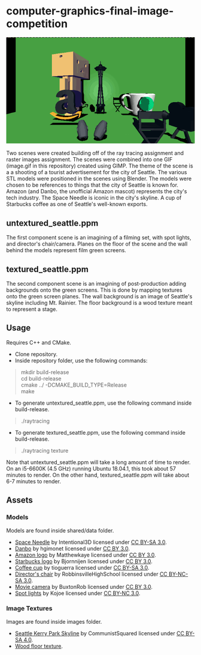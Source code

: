# computer-graphics-final-image-competition
![](image.gif)

Two scenes were created building off of the ray tracing assignment and raster images assignment. The scenes were combined into one GIF (image.gif in this repository) created using GIMP. The theme of the scene is a a shooting of a tourist advertisement for the city of Seattle. The various STL models were positioned in the scenes using Blender. The models were chosen to be references to things that the city of Seattle is known for. Amazon (and Danbo, the unofficial Amazon mascot) represents the city's tech industry. The Space Needle is iconic in the city's skyline. A cup of Starbucks coffee as one of Seattle's well-known exports.

## untextured_seattle.ppm
The first component scene is an imagining of a filming set, with spot lights, and director's chair/camera. Planes on the floor of the scene and the wall behind the models represent film green screens.

## textured_seattle.ppm
The second component scene is an imagining of post-production adding backgrounds onto the green screens. This is done by mapping textures onto the green screen planes. The wall background is an image of Seattle's skyline including Mt. Rainier. The floor background is a wood texture meant to represent a stage.

## Usage
Requires C++ and CMake.
* Clone repository.
* Inside repository folder, use the following commands:

> mkdir build-release  
> cd build-release  
> cmake ../ -DCMAKE_BUILD_TYPE=Release  
> make 

* To generate untextured_seattle.ppm, use the following command inside build-release.
> ./raytracing
* To generate textured_seattle.ppm, use the following command inside build-release.
> ./raytracing texture

Note that untextured_seattle.ppm will take a long amount of time to render. On an i5-6600K (4.5 GHz) running Ubuntu 18.04.1, this took about 57 minutes to render. On the other hand, textured_seattle.ppm will take about 6-7 minutes to render.

## Assets
### Models
Models are found inside shared/data folder.
 * [Space Needle](https://www.thingiverse.com/thing:567695) by Intentional3D licensed under [CC BY-SA 3.0](https://creativecommons.org/licenses/by-sa/3.0/).
 * [Danbo](https://www.thingiverse.com/thing:113780) by hgimonet licensed under [CC BY 3.0](https://creativecommons.org/licenses/by/3.0/).
 * [Amazon logo](https://www.thingiverse.com/thing:2799407) by Matthewkaye licensed under [CC BY 3.0](https://creativecommons.org/licenses/by/3.0/). 
 * [Starbucks logo](https://www.thingiverse.com/thing:1051867) by Bjornnijen licensed under [CC BY 3.0](https://creativecommons.org/licenses/by/3.0/).
 * [Coffee cup](https://www.thingiverse.com/thing:30740) by tioguerra licensed under [CC BY-SA 3.0](https://creativecommons.org/licenses/by-sa/3.0/).
 * [Director's chair](https://www.thingiverse.com/thing:5696) by RobbinsvilleHighSchool licensed under [CC BY-NC-SA 3.0](https://creativecommons.org/licenses/by-nc-sa/3.0/).
 * [Movie camera](https://www.thingiverse.com/thing:2466485) by BuxtonRob licensed under [CC BY 3.0](https://creativecommons.org/licenses/by/3.0/).
 * [Spot lights](https://www.thingiverse.com/thing:939239) by Kojoe licensed under [CC BY-NC 3.0](https://creativecommons.org/licenses/by-nc/3.0/).

### Image Textures
Images are found inside images folder.
* [Seattle Kerry Park Skyline](https://commons.wikimedia.org/wiki/File:Seattle_Kerry_Park_Skyline.jpg) by CommunistSquared licensed under [CC BY-SA 4.0](https://creativecommons.org/licenses/by-sa/4.0/deed.en).
* [Wood floor texture](https://pixabay.com/en/room-space-empty-interior-ground-3443935/).
